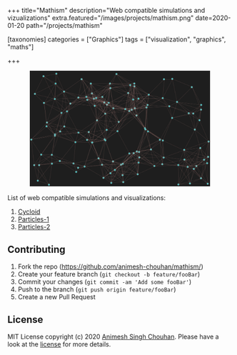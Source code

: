 +++
title="Mathism"
description="Web compatible simulations and vizualizations"
extra.featured="/images/projects/mathism.png"
date=2020-01-20
path="/projects/mathism"

[taxonomies]
categories = ["Graphics"]
tags = ["visualization", "graphics", "maths"]

+++

<!-- more -->
<p align="center">
   <img src="/images/projects/mathism.png" alt="mathism" style="max-width:80%;"/>
</p>

List of web compatible simulations and visualizations:

1. [Cycloid](https://animesh-chouhan.github.io/mathism/projects/cycloid/)
2. [Particles-1](https://animesh-chouhan.github.io/mathism/projects/particles-1/)
3. [Particles-2](https://animesh-chouhan.github.io/mathism/projects/particles-2/)

## Contributing

1. Fork the repo (<https://github.com/animesh-chouhan/mathism/>)
2. Create your feature branch (`git checkout -b feature/fooBar`)
3. Commit your changes (`git commit -am 'Add some fooBar'`)
4. Push to the branch (`git push origin feature/fooBar`)
5. Create a new Pull Request

## License

MIT License
copyright (c) 2020 [Animesh Singh Chouhan](https://github.com/animesh-chouhan). Please have a look at the [license](LICENSE) for more details.
